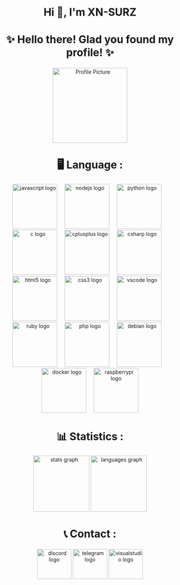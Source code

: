 <h1 align="center">Hi 👋, I'm XN-SURZ</h1>

###

<h1 align="center">✨ Hello there! Glad you found my profile! ✨</h1>

###

<div align="center">
  <img height="200" src="https://avatars.githubusercontent.com/u/179438352?s=400&u=7d174352ca9a0c668226b203818432376531fac4&v=4" alt="Profile Picture" />
</div>

###

<h1 align="center">🖥️ Language :</h1>

###

<div align="center">
  <img src="https://cdn.jsdelivr.net/gh/devicons/devicon/icons/javascript/javascript-original.svg" height="120" alt="javascript logo" />
  <img width="12" />
  <img src="https://cdn.jsdelivr.net/gh/devicons/devicon/icons/nodejs/nodejs-original.svg" height="120" alt="nodejs logo" />
  <img width="12" />
  <img src="https://cdn.jsdelivr.net/gh/devicons/devicon/icons/python/python-original.svg" height="120" alt="python logo" />
  <img width="12" />
  <img src="https://cdn.jsdelivr.net/gh/devicons/devicon/icons/c/c-original.svg" height="120" alt="c logo" />
  <img width="12" />
  <img src="https://cdn.jsdelivr.net/gh/devicons/devicon/icons/cplusplus/cplusplus-original.svg" height="120" alt="cplusplus logo" />
  <img width="12" />
  <img src="https://cdn.jsdelivr.net/gh/devicons/devicon/icons/csharp/csharp-original.svg" height="120" alt="csharp logo" />
  <img width="12" />
  <img src="https://cdn.jsdelivr.net/gh/devicons/devicon/icons/html5/html5-original.svg" height="120" alt="html5 logo" />
  <img width="12" />
  <img src="https://cdn.jsdelivr.net/gh/devicons/devicon/icons/css3/css3-original.svg" height="120" alt="css3 logo" />
  <img width="12" />
  <img src="https://cdn.jsdelivr.net/gh/devicons/devicon/icons/vscode/vscode-original.svg" height="120" alt="vscode logo" />
  <img width="12" />
  <img src="https://cdn.jsdelivr.net/gh/devicons/devicon/icons/ruby/ruby-original.svg" height="120" alt="ruby logo" />
  <img width="12" />
  <img src="https://cdn.jsdelivr.net/gh/devicons/devicon/icons/php/php-original.svg" height="120" alt="php logo" />
  <img width="12" />
  <img src="https://cdn.jsdelivr.net/gh/devicons/devicon/icons/debian/debian-original.svg" height="120" alt="debian logo" />
  <img width="12" />
  <img src="https://cdn.jsdelivr.net/gh/devicons/devicon/icons/docker/docker-original.svg" height="120" alt="docker logo" />
  <img width="12" />
  <img src="https://cdn.jsdelivr.net/gh/devicons/devicon/icons/raspberrypi/raspberrypi-original.svg" height="120" alt="raspberrypi logo" />
</div>

###

<h1 align="center">📊 Statistics :</h1>

###

<div align="center">
  <img src="https://github-readme-stats.vercel.app/api?username=user62926916&hide_title=false&hide_rank=false&show_icons=true&include_all_commits=true&count_private=true&disable_animations=false&theme=dracula&locale=en&hide_border=false&order=1" height="150" alt="stats graph" />
  <img src="https://github-readme-stats.vercel.app/api/top-langs?username=user62926916&locale=en&hide_title=false&layout=compact&card_width=320&langs_count=5&theme=dracula&hide_border=false&order=2" height="150" alt="languages graph" />
</div>

###

<h1 align="center">📞 Contact :</h1>

###

<div align="center">
  <img src="https://raw.githubusercontent.com/maurodesouza/profile-readme-generator/master/src/assets/icons/social/discord/default.svg" width="92" height="80" alt="discord logo" />
  <img src="https://raw.githubusercontent.com/maurodesouza/profile-readme-generator/master/src/assets/icons/social/telegram/default.svg" width="92" height="80" alt="telegram logo" />
  <img src="https://raw.githubusercontent.com/maurodesouza/profile-readme-generator/master/src/assets/icons/social/visualstudio/default.svg" width="92" height="80" alt="visualstudio logo" />
</div>


###
